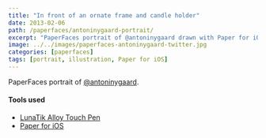 ```yaml
---
title: "In front of an ornate frame and candle holder"
date: 2013-02-06
path: /paperfaces/antoninygaard-portrait/
excerpt: "PaperFaces portrait of @antoninygaard drawn with Paper for iOS on an iPad."
image: ../../images/paperfaces-antoninygaard-twitter.jpg
categories: [paperfaces]
tags: [portrait, illustration, Paper for iOS]
---
```


PaperFaces portrait of [@antoninygaard](https://twitter.com/antoninygaard).

#### Tools used

- [LunaTik Alloy Touch Pen](https://www.amazon.com/gp/product/B00821TR7G/ref=as_li_ss_tl?ie=UTF8&tag=mademist-20&linkCode=as2&camp=1789&creative=390957&creativeASIN=B00821TR7G)
- [Paper for iOS](https://paper.bywetransfer.com/)
